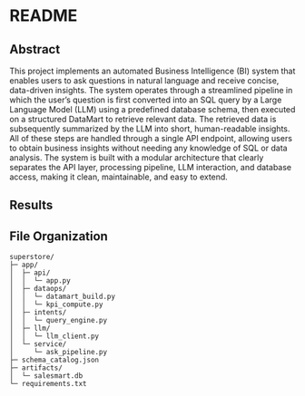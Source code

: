 # README

## Abstract

This project implements an automated Business Intelligence (BI) system that enables users to ask questions in natural language and receive concise, data-driven insights. The system operates through a streamlined pipeline in which the user’s question is first converted into an SQL query by a Large Language Model (LLM) using a predefined database schema, then executed on a structured DataMart to retrieve relevant data. The retrieved data is subsequently summarized by the LLM into short, human-readable insights. All of these steps are handled through a single API endpoint, allowing users to obtain business insights without needing any knowledge of SQL or data analysis. The system is built with a modular architecture that clearly separates the API layer, processing pipeline, LLM interaction, and database access, making it clean, maintainable, and easy to extend.

## Results

## File Organization
```text
superstore/
├─ app/
│  ├─ api/
│  │  └─ app.py
│  ├─ dataops/
│  │  └─ datamart_build.py
│  │  └─ kpi_compute.py
│  ├─ intents/
│  │  └─ query_engine.py   
│  ├─ llm/
│  │  └─ llm_client.py                     
│  └─ service/
│     └─ ask_pipeline.py          
├─ schema_catalog.json            
├─ artifacts/
│  └─ salesmart.db                
└─ requirements.txt               
```
